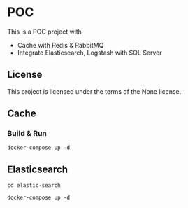 # POC

This is a POC project with

- Cache with Redis & RabbitMQ
- Integrate Elasticsearch, Logstash with SQL Server

## License

This project is licensed under the terms of the None license.


## Cache

### Build & Run

```
docker-compose up -d
```

## Elasticsearch

```
cd elastic-search

docker-compose up -d
```